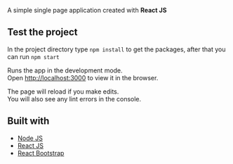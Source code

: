 A simple single page application created with **React JS**

## Test the project

In the project directory type `npm install` to get the packages, after that you can run `npm start`

Runs the app in the development mode.<br />
Open [http://localhost:3000](http://localhost:3000) to view it in the browser.

The page will reload if you make edits.<br />
You will also see any lint errors in the console.

## Built with

* [Node JS](https://nodejs.org/en/)
* [React JS](https://reactjs.org/)
* [React Bootstrap](https://react-bootstrap.github.io/)